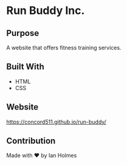 # Run Buddy Inc.

## Purpose
A website that offers fitness training services.

## Built With
* HTML
* CSS

## Website
https://concord511.github.io/run-buddy/

## Contribution
Made with ❤️ by Ian Holmes
